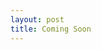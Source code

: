 ```yaml
---
layout: post
title: Coming Soon
---
```


<!---
![_config.yml]({{ site.baseurl }}/images/config.png)
```R
summary(mtcars)
head(mtcars)
```
-->
